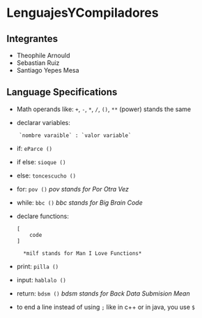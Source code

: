 # LenguajesYCompiladores

## Integrantes
* Theophile Arnould
* Sebastian Ruiz
* Santiago Yepes Mesa

## Language Specifications
- Math operands like: `+`, `-`, `*`, `/`, `()`, `**` (power) stands the same

- declarar variables:
```
    `nombre varaible` : `valor variable`
```
    

- if:
    ```eParce ()```

- if else:
    ```sioque ()```

- else:
    ```toncescucho ()```

- for:
    ```pov ()```
        *pov stands for Por Otra Vez*

- while:
    ```bbc ()```
        *bbc stands for Big Brain Code*

- declare functions:
    ```milf *function name* (parameters)
    [
        code
    ]
    ```
        *milf stands for Man I Love Functions*

- print:
    ```pilla ()```

- input:
    ```hablalo ()```

- return:
    ```bdsm ()```
        *bdsm stands for Back Data Submision Mean*

- to end a line instead of using `;` like in c++ or in java, you use `$`
